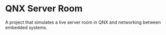 # QNX Server Room
A project that simulates a live server room in QNX and networking between embedded systems.
